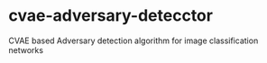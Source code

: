 # cvae-adversary-detecctor
CVAE based Adversary detection algorithm for image classification networks
